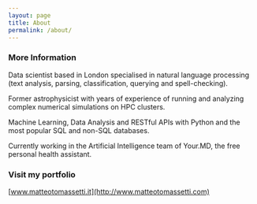 ```yaml
---
layout: page
title: About
permalink: /about/
---
```


### More Information

Data scientist based in London specialised in natural language processing (text analysis, parsing, classification, querying and spell-checking).

Former astrophysicist with years of experience of running and analyzing complex numerical simulations on HPC clusters.

Machine Learning, Data Analysis and RESTful APIs with Python and the most popular SQL and non-SQL databases.

Currently working in the Artificial Intelligence team of Your.MD, the free personal health assistant.

### Visit my portfolio

[www.matteotomassetti.it](http://www.matteotomassetti.com)
